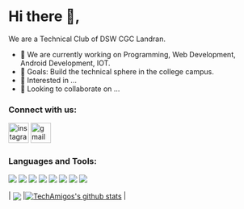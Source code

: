 
# Hi there 👋, 
We are a Technical Club of DSW CGC Landran. 
- 🌱 We are currently working on Programming, Web Development, Android Development, IOT.
- 🥅 Goals: Build the technical sphere in the college campus.
- 👀 Interested in ...
- 💞️ Looking to collaborate on ...


### Connect with us:
[<img src='https://cdn.jsdelivr.net/npm/simple-icons@3.0.1/icons/instagram.svg' alt='instagram' height='40'>](https://www.instagram.com/techamigosclub/) 
[<img src='https://cdn.jsdelivr.net/npm/simple-icons@3.0.1/icons/gmail.svg' alt='gmail' height='40'>](https://mail.google.com/mail/dswtechamigos@cgc.edu.in)  

### Languages and Tools:
<img src = "https://img.shields.io/badge/C%2B%2B-00599C?style=for-the-badge&logo=c%2B%2B&logoColor=white" /> <img src = "https://img.shields.io/badge/Java-ED8B00?style=for-the-badge&logo=java&logoColor=white" /> <img src = "https://img.shields.io/badge/Python-FFD43B?style=for-the-badge&logo=python&logoColor=darkgreen" /> <img src = "https://img.shields.io/badge/HTML5-E34F26?style=for-the-badge&logo=html5&logoColor=white" /> <img src = "https://img.shields.io/badge/CSS3-1572B6?style=for-the-badge&logo=css3&logoColor=white" />  <img src = "https://img.shields.io/badge/JavaScript-323330?style=for-the-badge&logo=javascript&logoColor=F7DF1E"/> <img src = "https://img.shields.io/badge/Kotlin-0095D5?&style=for-the-badge&logo=kotlin&logoColor=white" /> <img src = "https://img.shields.io/badge/Flutter-02569B?style=for-the-badge&logo=flutter&logoColor=white" />


| <a href="https://github.com/DswTechAmigos/github-readme-stats"><img align="center" src="https://github-readme-stats.vercel.app/api/top-langs/?username=DswTechAmigos" /></a> |<a href="https://github.com/10vivekpoddar/github-readme-stats"><img align="center" src="https://github-readme-stats.vercel.app/api?username=DswTechAmigos&show_icons=true&include_all_commits=true" alt="TechAmigos's github stats" /></a> |


<!---
DswTechAmigos/DswTechAmigos is a ✨ special ✨ repository because its `README.md` (this file) appears on your GitHub profile.
You can click the Preview link to take a look at your changes.
--->
